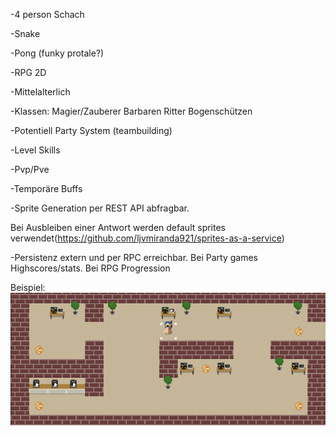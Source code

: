 -4 person Schach

-Snake

-Pong (funky protale?)



-RPG 2D

-Mittelalterlich

-Klassen:
	Magier/Zauberer
	Barbaren
	Ritter
	Bogenschützen
	
-Potentiell Party System (teambuilding)

-Level Skills

-Pvp/Pve

-Temporäre Buffs

-Sprite Generation per REST API abfragbar.

Bei Ausbleiben einer Antwort werden default sprites verwendet(https://github.com/ljvmiranda921/sprites-as-a-service)

-Persistenz extern und per RPC erreichbar. Bei Party games Highscores/stats. Bei RPG Progression


Beispiel:
![Alt text](image.png)
